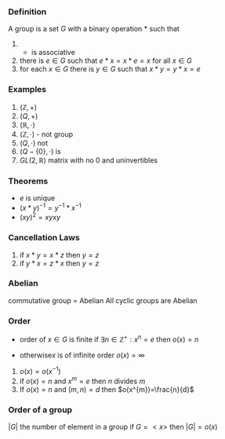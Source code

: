 ### Definition 
A group is a set $G$ with a binary operation * such that
1. * is associative
2. there is $e\in G$ such that $e*x=x*e=x$ for all $x \in G$
3. for each $x \in G$ there is $y \in G$ such that $x*y=y*x=e$
### Examples
1. $(\mathbb{Z},+)$ 
2. $(Q,+)$
3. $(\mathbb{R},\cdot)$ 
4. $(\mathbb{Z},\cdot)$ - not group
5. $(Q,\cdot)$ not
6. $(Q-\{ 0 \},\cdot)$ is  
7. $GL(2,\mathbb{R})$ matrix with no 0 and uninvertibles

### Theorems
- $e$ is unique
- $(x*y)^{-1}=y^{-1}*x^{-1}$ 
- $(xy)^{2}=xyxy$ 
### Cancellation Laws
1. if $x*y=x*z$ then $y=z$ 
2. if $y*x=z*x$ then $y=z$  

### Abelian
commutative group = Abelian
All cyclic groups are Abelian
### Order
- order of $x \in G$ is finite if $\exists n\in \mathbb{Z}^{+}:x^{n}=e$ then $o(x)=n$

- otherwise$x$ is of infinite order  $o(x)=\infty$  

1. $o(x)=o(x^{-1})$
2. if $o(x)=n$ and $x^{m}=e$ then $n$ divides $m$
3. If $o(x)=n$ and $(m,n)=d$ then $o(x^{m})=\frac{n}{d}$   

### Order of a group
$|G|$ the number of element in a group 
if $G=<x>$ then $|G|=o(x)$   

